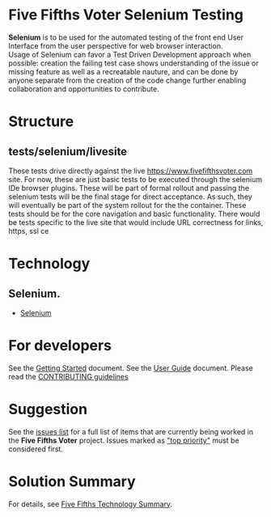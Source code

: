 
# Five Fifths Voter Selenium Testing

**Selenium** is to be used for the automated testing of the front end User Interface from the user perspective for web browser interaction.  
Usage of Selenium can favor a Test Driven Development approach when possible: creation the failing test case shows understanding of the issue or missing feature as well as a recreatable nauture, and can be done by anyone separate from the creation of the code change further enabling collaboration and opportunities to contribute.

# Structure
## **tests/selenium/livesite**
These tests drive directly against the live https://www.fivefifthsvoter.com site.
For now, these are just basic tests to be executed through the selenium IDe browser plugins.
These will be part of formal rollout and passing the selenium tests will be the final stage for direct acceptance.
As such, they will eventually be part of the system rollout for the the container. 
These tests should be for the core navigation and basic functionality.
There would be tests specific to the live site that would include URL correctness for links, https, ssl ce

# Technology
## Selenium.
- [Selenium](https://www.selenium.dev)

# For developers
See the [Getting Started](doc/GETSTARTED.md) document.
See the [User Guide](doc/5-fifths-user-guide.pdf) document.
Please read the [CONTRIBUTING guidelines](/CONTRIBUTING.md)

# Suggestion
See the [issues list](https://github.com/Call-for-Code-for-Racial-Justice/Five-Fifths-Voter/issues) for a full list of items that are currently being worked in the **Five Fifths Voter** project. Issues marked as ["top priority"](https://github.com/Call-for-Code-for-Racial-Justice/Five-Fifths-Voter/issues?q=is%3Aissue+is%3Aopen+label%3A%22top+priority%22) must be considered first.

# Solution Summary
For details, see [Five Fifths Technology Summary](doc/SolutionFortification.md).
